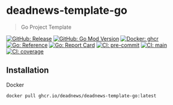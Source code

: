 # deadnews-template-go

> Go Project Template

[![GitHub: Release](https://img.shields.io/github/v/release/deadnews/deadnews-template-go?logo=github&logoColor=white)](https://github.com/deadnews/deadnews-template-go/releases/latest)
[![GitHub: Go Mod Version](https://img.shields.io/github/go-mod/go-version/deadnews/deadnews-template-go?logo=go&logoColor=white)](https://github.com/DeadNews/deadnews-template-go)
[![Docker: ghcr](https://img.shields.io/badge/docker-gray.svg?logo=docker&logoColor=white)](https://github.com/deadnews/deadnews-template-go/pkgs/container/deadnews-template-go)
[![Go: Reference](https://pkg.go.dev/badge/github.com/deadnews/deadnews-template-go.svg)](https://pkg.go.dev/github.com/deadnews/deadnews-template-go)
[![Go: Report Card](https://goreportcard.com/badge/github.com/deadnews/deadnews-template-go)](https://goreportcard.com/report/github.com/deadnews/deadnews-template-go)
[![CI: pre-commit](https://results.pre-commit.ci/badge/github/DeadNews/deadnews-template-go/main.svg)](https://results.pre-commit.ci/latest/github/deadnews/deadnews-template-go/main)
[![CI: main](https://img.shields.io/github/actions/workflow/status/deadnews/deadnews-template-go/main.yml?branch=main&logo=github&logoColor=white&label=main)](https://github.com/deadnews/deadnews-template-go/actions/workflows/main.yml)
[![CI: coverage](https://img.shields.io/codecov/c/github/deadnews/deadnews-template-go?token=OCZDZIYPMC&logo=codecov&logoColor=white)](https://codecov.io/gh/deadnews/deadnews-template-go)

## Installation

Docker

```sh
docker pull ghcr.io/deadnews/deadnews-template-go:latest
```
